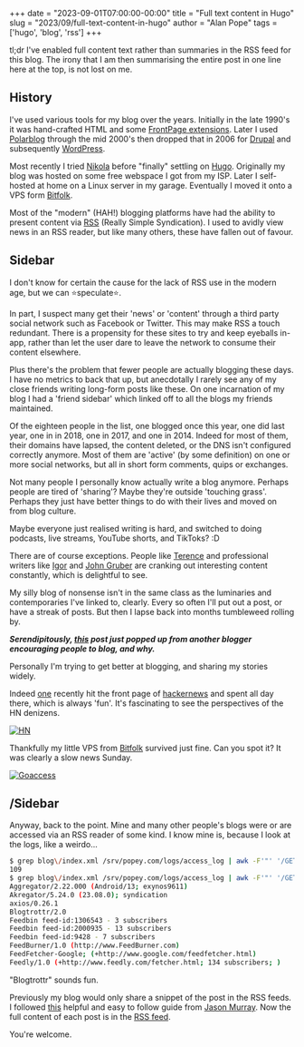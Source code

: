 +++
date = "2023-09-01T07:00:00-00:00"
title = "Full text content in Hugo"
slug = "2023/09/full-text-content-in-hugo"
author = "Alan Pope"
tags = ['hugo', 'blog', 'rss']
+++

tl;dr I've enabled full content text rather than summaries in the RSS feed for this blog. The irony that I am then summarising the entire post in one line here at the top, is not lost on me.

## History

I've used various tools for my blog over the years. Initially in the late 1990's it was hand-crafted HTML and some [FrontPage extensions](https://en.wikipedia.org/wiki/Microsoft_FrontPage). Later I used [Polarblog](http://polarblog.polarlava.com/) through the mid 2000's then dropped that in 2006 for [Drupal](https://www.drupal.org/) and subsequently [WordPress](https://wordpress.com/). 

Most recently I tried [Nikola](https://getnikola.com/) before "finally" settling on [Hugo](https://gohugo.io/). Originally my blog was hosted on some free webspace I got from my ISP. Later I self-hosted at home on a Linux server in my garage. Eventually I moved it onto a VPS form [Bitfolk](https://bitfolk.com/).

Most of the "modern" (HAH!) blogging platforms have had the ability to present content via [RSS](https://en.wikipedia.org/wiki/RSS) (Really Simple Syndication). I used to avidly view news in an RSS reader, but like many others, these have fallen out of favour. 

## Sidebar

I don't know for certain the cause for the lack of RSS use in the modern age, but we can ⭐speculate⭐. 

In part, I suspect many get their 'news' or 'content' through a third party social network such as Facebook or Twitter. This may make RSS a touch redundant. There is a propensity for these sites to try and keep eyeballs in-app, rather than let the user dare to leave the network to consume their content elsewhere.

Plus there's the problem that fewer people are actually blogging these days. I have no metrics to back that up, but anecdotally I rarely see any of my close friends writing long-form posts like these. On one incarnation of my blog I had a 'friend sidebar' which linked off to all the blogs my friends maintained.

Of the eighteen people in the list, one blogged once this year, one did last year, one in in 2018, one in 2017, and one in 2014. Indeed for most of them, their domains have lapsed, the content deleted, or the DNS isn't configured correctly anymore. Most of them are 'active' (by some definition) on one or more social networks, but all in short form comments, quips or exchanges. 

Not many people I personally know actually write a blog anymore. Perhaps people are tired of 'sharing'? Maybe they're outside 'touching grass'. Perhaps they just have better things to do with their lives and moved on from blog culture. 

Maybe everyone just realised writing is hard, and switched to doing podcasts, live streams, YouTube shorts, and TikToks? :D

There are of course exceptions. People like [Terence](https://shkspr.mobi/blog/) and professional writers like [Igor](https://www.dedoimedo.com/) and [John Gruber](https://daringfireball.net/) are cranking out interesting content constantly, which is delightful to see.

My silly blog of nonsense isn't in the same class as the luminaries and contemporaries I've linked to, clearly. Every so often I'll put out a post, or have a streak of posts. But then I lapse back into months tumbleweed rolling by. 

***Serendipitously, [this](https://dev.to/azasypkin/why-i-started-writing-regularly-2f7f) post just popped up from another blogger encouraging people to blog, and why.***

Personally I'm trying to get better at blogging, and sharing my stories widely. 

Indeed [one](blog/2023/08/i386-in-ubuntu-wont-die/) recently hit the front page of [hackernews](https://news.ycombinator.com/item?id=37280878) and spent all day there, which is always 'fun'. It's fascinating to see the perspectives of the HN denizens. 

[![HN](/blog/images/2023-09-01/hn.jpg)](/blog/images/2023-09-01/hn.jpg)

Thankfully my little VPS from [Bitfolk](https://bitfolk.com/) survived just fine. Can you spot it? It was clearly a slow news Sunday.

[![Goaccess](/blog/images/2023-09-01/goaccess.png)](/blog/images/2023-09-01/goaccess.png)

## /Sidebar

Anyway, back to the point. Mine and many other people's blogs were or are accessed via an RSS reader of some kind. I know mine is, because I look at the logs, like a weirdo...

```bash
$ grep blog\/index.xml /srv/popey.com/logs/access_log | awk -F'"' '/GET/ {print $6}' | sort | uniq | wc -l
109
$ grep blog\/index.xml /srv/popey.com/logs/access_log | awk -F'"' '/GET/ {print $6}' | sort | uniq | head
Aggregator/2.22.000 (Android/13; exynos9611)
Akregator/5.24.0 (23.08.0); syndication
axios/0.26.1
Blogtrottr/2.0
Feedbin feed-id:1306543 - 3 subscribers
Feedbin feed-id:2000935 - 13 subscribers
Feedbin feed-id:9428 - 7 subscribers
FeedBurner/1.0 (http://www.FeedBurner.com)
FeedFetcher-Google; (+http://www.google.com/feedfetcher.html)
Feedly/1.0 (+http://www.feedly.com/fetcher.html; 134 subscribers; )
```

"Blogtrottr" sounds fun.

Previously my blog would only share a snippet of the post in the RSS feeds. I followed [this](https://jasonmurray.org/posts/2021/rssfulltexthugo/) helpful and easy to follow guide from [Jason Murray](https://jasonmurray.org/). Now the full content of each post is in the [RSS feed](/blog/index.xml). 

You're welcome.

